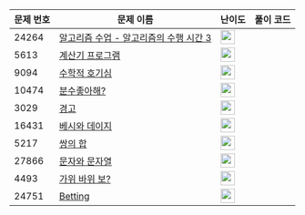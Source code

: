 | 문제 번호 | 문제 이름 | 난이도 | 풀이 코드 |
| --- | --- | --- | --- |
| 24264 | [알고리즘 수업 - 알고리즘의 수행 시간 3](https://www.acmicpc.net/problem/24264) | <img height="25px" width="25px=" src="https://static.solved.ac/tier_small/3.svg"/> |  |
| 5613 | [계산기 프로그램](https://www.acmicpc.net/problem/5613) | <img height="25px" width="25px=" src="https://static.solved.ac/tier_small/3.svg"/> |  |
| 9094 | [수학적 호기심](https://www.acmicpc.net/problem/9094) | <img height="25px" width="25px=" src="https://static.solved.ac/tier_small/3.svg"/> |  |
| 10474 | [분수좋아해?](https://www.acmicpc.net/problem/10474) | <img height="25px" width="25px=" src="https://static.solved.ac/tier_small/3.svg"/> |  |
| 3029 | [경고](https://www.acmicpc.net/problem/3029) | <img height="25px" width="25px=" src="https://static.solved.ac/tier_small/3.svg"/> |  |
| 16431 | [베시와 데이지](https://www.acmicpc.net/problem/16431) | <img height="25px" width="25px=" src="https://static.solved.ac/tier_small/3.svg"/> |  |
| 5217 | [쌍의 합](https://www.acmicpc.net/problem/5217) | <img height="25px" width="25px=" src="https://static.solved.ac/tier_small/3.svg"/> |  |
| 27866 | [문자와 문자열](https://www.acmicpc.net/problem/27866) | <img height="25px" width="25px=" src="https://static.solved.ac/tier_small/1.svg"/> |  |
| 4493 | [가위 바위 보?](https://www.acmicpc.net/problem/4493) | <img height="25px" width="25px=" src="https://static.solved.ac/tier_small/3.svg"/> |  |
| 24751 | [Betting](https://www.acmicpc.net/problem/24751) | <img height="25px" width="25px=" src="https://static.solved.ac/tier_small/2.svg"/> |  |
